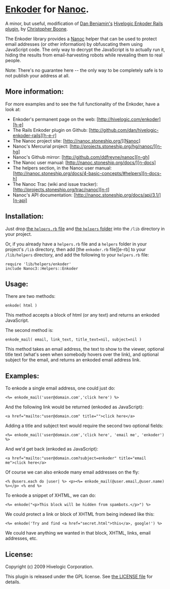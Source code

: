 # [Enkoder][h-e] for [Nanoc][].

A minor, but useful, modification of [Dan Benjamin's][db] [Hivelogic Enkoder Rails plugin][h-e-r], by [Christopher Boone][hpm].

The Enkoder library provides a [Nanoc][] helper that can be used to protect email addresses (or other information) by obfuscating them using JavaScript code. The only way to decrypt the JavaScript is to actually run it, hiding the results from email-harvesting robots while revealing them to real people.

Note: There's no guarantee here -- the only way to be completely safe is to not publish your address at all.


## More information:

For more examples and to see the full functionality of the Enkoder, have a look at:

* Enkoder's permanent page on the web: [http://hivelogic.com/enkoder][h-e]
* The Rails Enkoder plugin on Github: [http://github.com/dan/hivelogic-enkoder-rails][h-e-r]
* The Nanoc project site: [http://nanoc.stoneship.org/][Nanoc]
* Nanoc's Mercurial project: [http://projects.stoneship.org/hg/nanoc/][n-hg]
* Nanoc's Github mirror: [http://github.com/ddfreyne/nanoc][n-gh]
* The Nanoc user manual: [http://nanoc.stoneship.org/docs/][n-docs]
* The helpers section, in the Nanoc user manual: [http://nanoc.stoneship.org/docs/4-basic-concepts/#helpers][n-docs-h]
* The Nanoc Trac (wiki and issue tracker): [http://projects.stoneship.org/trac/nanoc][n-t]
* Nanoc's API documentation: [http://nanoc.stoneship.org/docs/api/3.1/][n-api]


## Installation:

Just drop [the `helpers.rb` file][h-rb] and [the `helpers` folder][h-f] into the `/lib` directory in your project.

Or, if you already have a `helpers.rb` file and a `helpers` folder in your project's `/lib` directory, then add [the `enkoder.rb` file][e-rb] to your `/lib/helpers` directory, and add the following to your `helpers.rb` file:

    require 'lib/helpers/enkoder'
    include Nanoc3::Helpers::Enkoder


## Usage:

There are two methods:

`enkode( html )`

This method accepts a block of html (or any text) and returns an enkoded JavaScript.

The second method is:

`enkode_mail( email, link_text, title_text=nil, subject=nil )`

This method takes an email address, the text to show to the viewer, optional title text (what's seen when somebody hovers over the link), and optional subject for the email, and returns an enkoded email address link.


## Examples:

To enkode a single email address, one could just do:

`<%= enkode_mail('user@domain.com','click here') %>`

And the following link would be returned (enkoded as JavaScript):

`<a href="mailto:"user@domain.com" title="">click here</a>`

Adding a title and subject text would require the second two optional fields:

`<%= enkode_mail('user@domain.com','click here', 'email me', 'enkoder') %>`

And we'd get back (enkoded as JavaScript):

`<a href="mailto:"user@domain.com?subject=enkoder" title="email me">click here</a>`

Of course we can also enkode many email addresses on the fly:

`<% @users.each do |user| %> <p><%= enkode_mail(@user.email,@user.name) %></p> <% end %>`

To enkode a snippet of XHTML, we can do:

`<%= enkode("<p>This block will be hidden from spambots.</p>") %>`

We could protect a link or block of XHTML from being indexed like this:

`<%= enkode('Try and find <a href="secret.html">this</a>, google!') %>`

We could have anything we wanted in that block, XHTML, links, email addresses, etc.


## License:

Copyright (c) 2009 Hivelogic Corporation.

This plugin is released under the GPL license. See [the LICENSE file][license] for details.


[h-e]: http://hivelogic.com/enkoder
[db]: http://hivelogic.com/
[h-e-r]: http://github.com/dan/hivelogic-enkoder-rails
[hpm]: http://hypsometry.com/
[h-rb]: http://github.com/cboone/nanoc-enkoder/blob/master/helpers.rb
[license]: http://github.com/cboone/nanoc-enkoder/blob/master/LICENSE
[Nanoc]: http://nanoc.stoneship.org/
[n-gh]: http://github.com/ddfreyne/nanoc
[n-docs-h]: http://nanoc.stoneship.org/docs/4-basic-concepts/#helpers
[n-docs]: http://nanoc.stoneship.org/docs/
[n-hg]: http://projects.stoneship.org/hg/nanoc/
[n-t]: http://projects.stoneship.org/trac/nanoc
[n-api]: http://nanoc.stoneship.org/docs/api/3.1/
[h-f]: http://github.com/cboone/nanoc-enkoder/tree/master/helpers/
